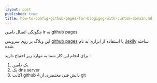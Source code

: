 ```yaml
---
layout: post
published: true
title: how-to-config-github-pages-for-blogigng-with-custom-domain.md
---
```

چگونگی اتصال دامین ir به github pages

این وبلاگ بر روی سرویس [github pages](https://pages.github.com/) با استفاده از ابزاری به نام [Jeklly](https://jekyllrb.com/) ساخته شده.

برای انجام این کار شما به موارد زیر احتیاج دارید :
1. یک دامین
2. یک dns server
3. اکانت github
4.دانش فنی مختصری از git